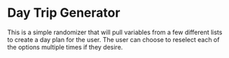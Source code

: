 # Day Trip Generator

This is a simple randomizer that will pull variables from a few different lists to create a day plan for the user. The user can choose
to reselect each of the options multiple times if they desire.
